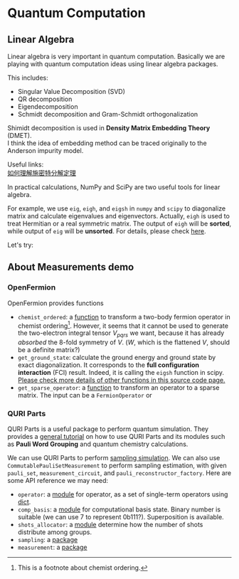 # Quantum Computation

## Linear Algebra

Linear algebra is very important in quantum computation. 
Basically we are playing with quantum computation ideas using linear algebra packages.

This includes:
* Singular Value Decomposition (SVD)
* QR decomposition
* Eigendecomposition
* Schmidt decomposition and Gram-Schmidt orthogonalization

Shimidt decomposition is used in **Density Matrix Embedding Theory** (DMET).  
I think the idea of embedding method can be traced originally to the Anderson impurity model.  

Useful links:  
[如何理解施密特分解定理](https://zhuanlan.zhihu.com/p/86137107)

In practical calculations, NumPy and SciPy are two useful tools for linear algebra. 

For example, we use ```eig```, ```eigh```, and ```eigsh``` in ```numpy``` and ```scipy``` to diagonalize matrix and calculate eigenvalues and eigenvectors.
Actually, ```eigh``` is used to treat Hermitian or a real symmetric matrix. The output of ```eigh``` will be **sorted**, while output of ```eig``` will be **unsorted**. 
For details, please check [here](https://stackoverflow.com/questions/45434989/numpy-difference-between-linalg-eig-and-linalg-eigh).


Let's try:



## About Measurements demo

### OpenFermion

OpenFermion provides functions

* ```chemist_ordered```: a [function](https://quantumai.google/reference/python/openfermion/transforms/chemist_ordered)
to transform a two-body fermion operator in chemist ordering[^1]. However, it seems that it cannot be used to generate the two-electron integral tensor $V_{pqrs}$
we want, because it has already _absorbed_ the 8-fold symmetry of $V$. ($W$, which is the flattened $V$, should be a definite matrix?)
* ```get_ground_state```: calculate the ground energy and ground state by exact diagonalization.
It corresponds to the **full configuration interaction** (FCI) result. Indeed, it is calling the ```eigsh``` function in scipy. [Please check more details of other functions in this source code page.][link-get_ground_state]
* ```get_sparse_operator```: a [function](https://quantumai.google/reference/python/openfermion/linalg/get_sparse_operator) to transform
an operator to a sparse matrix. The input can be a ```FermionOperator``` or 


[link-get_ground_state]: https://github.com/quantumlib/OpenFermion/blob/v1.6.0/src/openfermion/linalg/sparse_tools.py#L600-L626

[^1]: This is a footnote about chemist ordering.

### QURI Parts

QURI Parts is a useful package to perform quantum simulation.
They provides a [general tutorial](https://quri-parts.qunasys.com/tutorials) on how to use QURI Parts and its modules
such as **Pauli Word Grouping** and quantum chemistry calculations. 

We can use QURI Parts to perform [sampling simulation](https://quri-parts.qunasys.com/tutorials/sampling_simulation).
We can also use ```CommutablePauliSetMeasurement```  to perform sampling estimation, with given ```pauli_set```, ```measurement_circuit```, and ```pauli_reconstructor_factory```.
Here are some API reference we may need:

* ```operator```: a [module](https://quri-parts.qunasys.com/quri_parts/core/quri_parts.core.operator.operator) for operator, as a set of single-term operators using [dict](https://utokyo-ipp.github.io/3/3-1.html).
* ```comp_basis```: a [module](https://quri-parts.qunasys.com/quri_parts/core/quri_parts.core.state.comp_basis.html) for computational basis state. Binary number is suitable (we can use 7 to represent 0b111?). Superposition is available.
* ```shots_allocator```: a [module](https://quri-parts.qunasys.com/quri_parts/core/quri_parts.core.sampling.shots_allocator.html) determine how the number of shots distribute among groups.
* ```sampling```: a [package](https://quri-parts.qunasys.com/quri_parts/core/quri_parts.core.estimator.sampling)
* ```measurement```: a [package](https://quri-parts.qunasys.com/quri_parts/core/quri_parts.core.measurement)


